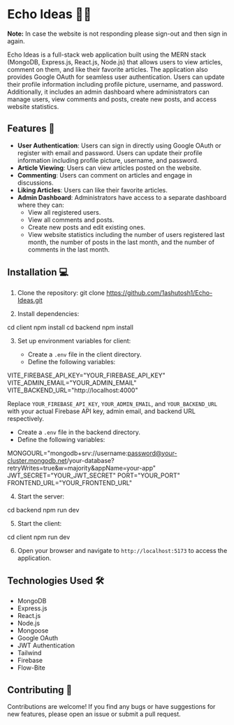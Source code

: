 # Echo Ideas 📣💡
**Note:** In case the website is not responding please sign-out and then sign in again.

Echo Ideas is a full-stack web application built using the MERN stack (MongoDB, Express.js, React.js, Node.js) that allows users to view articles, comment on them, and like their favorite articles. The application also provides Google OAuth for seamless user authentication. Users can update their profile information including profile picture, username, and password. Additionally, it includes an admin dashboard where administrators can manage users, view comments and posts, create new posts, and access website statistics.

## Features 🚀

- **User Authentication**: Users can sign in directly using Google OAuth or register with email and password. Users can update their profile information including profile picture, username, and password.
- **Article Viewing**: Users can view articles posted on the website.
- **Commenting**: Users can comment on articles and engage in discussions.
- **Liking Articles**: Users can like their favorite articles.
- **Admin Dashboard**: Administrators have access to a separate dashboard where they can:
  - View all registered users.
  - View all comments and posts.
  - Create new posts and edit existing ones.
  - View website statistics including the number of users registered last month, the number of posts in the last month, and the number of comments in the last month.

## Installation 💻

1. Clone the repository:
git clone https://github.com/1ashutosh1/Echo-Ideas.git

2. Install dependencies:

cd client
npm install
cd backend
npm install


3. Set up environment variables for client:

   - Create a `.env` file in the client directory.
   - Define the following variables:

VITE_FIREBASE_API_KEY="YOUR_FIREBASE_API_KEY"
VITE_ADMIN_EMAIL="YOUR_ADMIN_EMAIL"
VITE_BACKEND_URL="http://localhost:4000"


Replace `YOUR_FIREBASE_API_KEY`, `YOUR_ADMIN_EMAIL`, and `YOUR_BACKEND_URL` with your actual Firebase API key, admin email, and backend URL respectively.

  - Create a `.env` file in the backend directory.
   - Define the following variables:

MONGOURL="mongodb+srv://username:password@your-cluster.mongodb.net/your-database?retryWrites=true&w=majority&appName=your-app"
JWT_SECRET="YOUR_JWT_SECRET"
PORT="YOUR_PORT"
FRONTEND_URL="YOUR_FRONTEND_URL"


4. Start the server:

cd backend
npm run dev


5. Start the client:

cd client
npm run dev



6. Open your browser and navigate to `http://localhost:5173` to access the application.

## Technologies Used 🛠️

- MongoDB
- Express.js
- React.js
- Node.js
- Mongoose
- Google OAuth
- JWT Authentication
- Tailwind
- Firebase
- Flow-Bite

## Contributing 🤝

Contributions are welcome! If you find any bugs or have suggestions for new features, please open an issue or submit a pull request.







